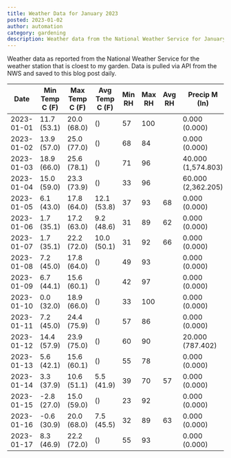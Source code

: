 ```yaml
---
title: Weather Data for January 2023
posted: 2023-01-02
author: automation
category: gardening
description: Weather data from the National Weather Service for January 2023
---
```


Weather data as reported from the National Weather Service for the weather station 
that is cloest to my garden. Data is pulled via API from the NWS and saved to this 
blog post daily.

|Date|Min Temp C (F)|Max Temp C (F)|Avg Temp C (F)|Min RH|Max RH|Avg RH|Precip M (In)|Avg Precip/Hr|
|---|---|---|---|---|---|---|---|---|
|2023-01-01|11.7 (53.1)|20.0 (68.0)| ()|57|100||0.000 (0.000)|0.000 (0.000)|
|2023-01-02|13.9 (57.0)|25.0 (77.0)| ()|68|84||0.000 (0.000)|0.000 (0.000)|
|2023-01-03|18.9 (66.0)|25.6 (78.1)| ()|71|96||40.000 (1,574.803)|38.410 (38.410)|
|2023-01-04|15.0 (59.0)|23.3 (73.9)| ()|33|96||60.000 (2,362.205)|48.208 (48.208)|
|2023-01-05|6.1 (43.0)|17.8 (64.0)|12.1 (53.8)|37|93|68|0.000 (0.000)|0.000 (0.000)|
|2023-01-06|1.7 (35.1)|17.2 (63.0)|9.2 (48.6)|31|89|62|0.000 (0.000)|0.000 (0.000)|
|2023-01-07|1.7 (35.1)|22.2 (72.0)|10.0 (50.1)|31|92|66|0.000 (0.000)|0.000 (0.000)|
|2023-01-08|7.2 (45.0)|17.8 (64.0)| ()|49|93||0.000 (0.000)|0.000 (0.000)|
|2023-01-09|6.7 (44.1)|15.6 (60.1)| ()|42|97||0.000 (0.000)|0.000 (0.000)|
|2023-01-10|0.0 (32.0)|18.9 (66.0)| ()|33|100||0.000 (0.000)|0.000 (0.000)|
|2023-01-11|7.2 (45.0)|24.4 (75.9)| ()|57|86||0.000 (0.000)|0.000 (0.000)|
|2023-01-12|14.4 (57.9)|23.9 (75.0)| ()|60|90||20.000 (787.402)|23.159 (23.159)|
|2023-01-13|5.6 (42.1)|15.6 (60.1)| ()|55|78||0.000 (0.000)|0.000 (0.000)|
|2023-01-14|3.3 (37.9)|10.6 (51.1)|5.5 (41.9)|39|70|57|0.000 (0.000)|0.000 (0.000)|
|2023-01-15|-2.8 (27.0)|15.0 (59.0)| ()|23|92||0.000 (0.000)|0.000 (0.000)|
|2023-01-16|-0.6 (30.9)|20.0 (68.0)|7.5 (45.5)|32|89|63|0.000 (0.000)|0.000 (0.000)|
|2023-01-17|8.3 (46.9)|22.2 (72.0)| ()|55|93||0.000 (0.000)|0.000 (0.000)|
